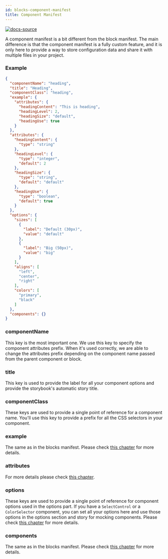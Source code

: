 ```yaml
---
id: blocks-component-manifest
title: Component Manifest
---
```


[![docs-source](https://img.shields.io/badge/source-eightshift--frontend--libs-yellow?style=for-the-badge&logo=javascript&labelColor=2a2a2a)](https://github.com/infinum/eightshift-frontend-libs/tree/develop/blocks/init/src/blocks/)

A component manifest is a bit different from the block manifest. The main difference is that the component manifest is a fully custom feature, and it is only here to provide a way to store configuration data and share it with multiple files in your project.

### Example

```json
{
  "componentName": "heading",
  "title": "Heading",
  "componentClass": "heading",
  "example": {
    "attributes": {
      "headingContent": "This is heading",
      "headingLevel": 2,
      "headingSize": "default",
      "headingUse": true
    }
  },
  "attributes": {
    "headingContent": {
      "type": "string"
    },
    "headingLevel": {
      "type": "integer",
      "default": 2
    },
    "headingSize": {
      "type": "string",
      "default": "default"
    },
    "headingUse": {
      "type": "boolean",
      "default": true
    }
  },
  "options": {
    "sizes": [
      {
        "label": "Default (30px)",
        "value": "default"
      },
      {
        "label": "Big (50px)",
        "value": "big"
      }
    ],
    "aligns": [
      "left",
      "center",
      "right"
    ],
    "colors": [
      "primary",
      "black"
    ]
  },
  "components": {}
}
```

### componentName

This key is the most important one. We use this key to specify the component attributes prefix. When it's used correctly, we are able to change the attributes prefix depending on the component name passed from the parent component or block.

### title

This key is used to provide the label for all your component options and provide the storybook's automatic story title.

### componentClass

These keys are used to provide a single point of reference for a component name. You'll use this key to provide a prefix for all the CSS selectors in your component.

### example

The same as in the blocks manifest. Please check [this chapter](block-manifest) for more details.

### attributes

For more details please check [this chapter](blocks-attributes).

### options

These keys are used to provide a single point of reference for component options used in the options part. If you have a `SelectControl` or a `ColorSelector` component, you can set all your options here and use those options in the options section and story for mocking components. Please check [this chapter](blocks-component-in-block) for more details.

### components

The same as in the blocks manifest. Please check [this chapter](block-manifest) for more details.
